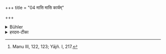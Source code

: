 +++
title = "04 मासि मासि कार्यम्"

+++

<details><summary>Bühler</summary>

4. That rite must be performed in each month. [^4] 


[^4]:  Manu III, 122, 123; Yājñ. I, 217.
</details>

<details><summary>हरदत्त-टीका</summary>

## सूत्रम्
मासि मासि कार्यम् ॥ ३ ॥  
## टिप्पनी
तद् इदं कर्म  
मासे मासे कर्त्तव्यम् ।  
वीप्सा-वचनाद् यावज्-जीविको ऽभ्यासः।
</details>
